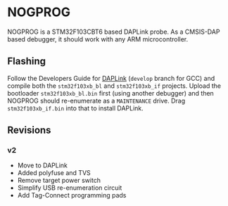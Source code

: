 # NOGPROG

NOGPROG is a STM32F103CBT6 based DAPLink probe. As a CMSIS-DAP based debugger, it should work with any ARM microcontroller.

## Flashing

Follow the Developers Guide for [DAPLink](https://github.com/ARMmbed/DAPLink) (`develop` branch for GCC) and compile both the `stm32f103xb_bl` and `stm32f103xb_if` projects. Upload the bootloader `stm32f103xb_bl.bin` first (using another debugger) and then NOGPROG should re-enumerate as a `MAINTENANCE` drive. Drag `stm32f103xb_if.bin` into that to install DAPLink.

## Revisions

### v2

- Move to DAPLink
- Added polyfuse and TVS
- Remove target power switch
- Simplify USB re-enumeration circuit
- Add Tag-Connect programming pads
